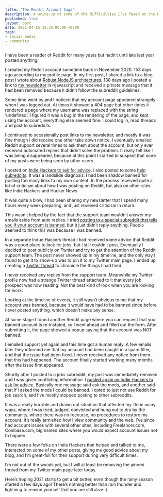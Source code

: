 ```yaml
---
title: "The Reddit Account Saga"
description: A write-up of some of the difficulties I’ve faced on the Reddit platform over the past few months.
published: true
layout: post
date: 2021-04-16 19:30:00:00 +0700
tags:
- social media
- community
---
```

I have been a reader of Reddit for many years but hadn’t until late last year posted anything. 

I created my Reddit account sometime back in November 2020. 153 days ago according to my profile page. In my first post, I shared a link to a blog post I wrote about [Robust NodeJS architectures](https://www.reddit.com/r/node/comments/jtigjc/robust_nodejs_deployment_architecture/). 138 days ago I posted a link to [my newsletter](https://markjgsmith.substack.com) in r/javascript and received a private message that it had been removed because it didn’t follow the subreddit guidelines.

Some time went by and I noticed that my account page appeared strangely when I was logged out. At times it showed a 404 page but other times it rendered a page where my username was replaced with the string ‘undefined’. I figured it was a bug in the rendering of the page, and kept using the account, everything else seemed fine. I could log in, read threads and post to subreddits.

I continued to occasionally post links to my newsletter, and mostly it was fine though I did receive one other take down notice. I eventually emailed Reddit support several times to ask them about the account, but only ever received automated replies that didn’t solve the problem. It really felt like I was being disappeared, because at this point I started to suspect that none of my posts were being seen by other users.

I posted on [Indie Hackers to ask for advice](https://www.indiehackers.com/post/i-m-being-disappeared-on-reddit-can-anyone-help-or-know-what-s-going-on-c8cbfcfd29). I also posted to some [help](https://www.reddit.com/r/help/comments/kpd5tm/something_is_wrong_with_my_reddit_account_help) [subreddits](https://www.reddit.com/r/bugs/comments/kto6iw/possible_bug_with_my_account). It was a landslide diagnosis: I had been shadow banned for posting too many links to my own content. In the process received quite a lot of criticism about how I was posting on Reddit, but also on other sites like Indie Hackers and Hacker News.

It was quite a blow, I had been sharing my newsletter that I spend many hours every week preparing, and just received criticism in return.

This wasn’t helped by the fact that the support team wouldn’t answer my emails aside from auto replies. I tried [posting to a special subreddit that tells you if your account is banned](https://www.reddit.com/r/ShadowBan/comments/kq5bgf/hello_shadowban_bot_what_say_you/), but it just didn’t reply anything. People seemed to think this was because I was banned.

In a separate Indue Hackers thread I had received some advice that Reddit was a good place to look for jobs, but I still couldn’t post. Eventually I decided to post publicly on Twitter and try to get the attention of the Reddit support team. The post never showed up in my timeline, and the only way I found to get it to show-up was to pin it to my Twitter main page. I ended up creating a [Twitter thread](https://twitter.com/markjgsmith/status/1345273192538140672) to chronicle the things I had tried.

I never received any replies from the support team. Meanwhile my Twitter profile now had a strange Twitter thread attached to it that every job prospect was now reading. Not the best kind of look when you are looking for work.

Looking at the timeline of events, it still wasn’t obvious to me that my account was banned, because it would have had to be banned since before I ever posted anything, which doesn’t make any sense.

At some stage I found another Reddit page where you can request that your banned account is re-instated, so I went ahead and filled out the form. After submitting it, the page showed a popup saying that the account was NOT banned.

I emailed support yet again and this time got a human reply. A few emails later they informed me that my account had been caught in a spam filter, and that the issue had been fixed. I never received any notice from them that this had happened. The account finally started working many months after the issue first appeared.

Shortly after I posted to a jobs subreddit, my post was immediately removed and I was given conflicting information. I [posted again on Indie Hackers to ask for advice](https://www.indiehackers.com/post/reddit-admins-finally-fixed-my-broken-account-now-they-are-giving-me-conflicting-info-could-result-in-a-ban-what-should-i-do-fefee78481). Basically one message said ask the mods, and another said that if I asked the mods I could be banned. I opted to just not use Reddit for job search, and I’ve mostly stopped posting to other subreddits.

It was a really horrible and drawn out situation that affected my life in many ways, where I was tried, judged, convicted and hung out to dry by the community, where there was no recourse, no procedures to restore my account. It’s really tarnished how I view community and the web. I’ve since had account issues with several other sites, including Freelancer.com, Coinbase.com, big named sites where you would expect account issues not to happen.

There were a few folks on Indie Hackers that helped and talked to me, interacted on some of my other posts, giving me good advice about my blog, and I’m great-full for their support during very difficult times. 

I’m not out of the woods yet, but I will at least be removing the pinned thread from my Twitter main page later today. 

Here’s hoping 2021 starts to get a bit better, even though the rainy season started a few days ago! There’s nothing better than rain thunder and lightning to remind yourself that you are still alive :)
